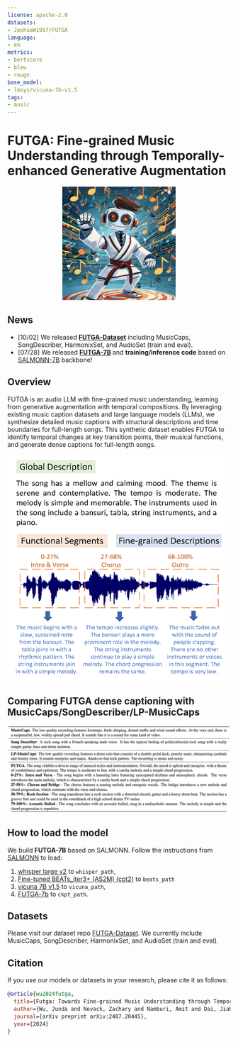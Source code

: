 ```yaml
---
license: apache-2.0
datasets:
- JoshuaW1997/FUTGA
language:
- en
metrics:
- bertscore
- bleu
- rouge
base_model:
- lmsys/vicuna-7b-v1.5
tags:
- music
---
```


# FUTGA: Fine-grained Music Understanding through Temporally-enhanced Generative Augmentation

<div align=center><img src="futga.jpg" height="256px" width="256px"/></div>

## News

- [10/02] We released [**FUTGA-Dataset**](https://huggingface.co/datasets/JoshuaW1997/FUTGA) including MusicCaps, SongDescriber, HarmonixSet, and AudioSet (train and eval).
- [07/28] We released [**FUTGA-7B**](https://huggingface.co/JoshuaW1997/FUTGA) and **training/inference code** based on [SALMONN-7B](https://huggingface.co/tsinghua-ee/SALMONN) backbone!

## Overview
FUTGA is an audio LLM with fine-grained music understanding, learning from generative augmentation with temporal compositions. By leveraging existing music caption datasets and large language models (LLMs), we synthesize detailed music captions with structural descriptions and time boundaries for full-length songs. This synthetic dataset enables FUTGA to identify temporal changes at key transition points, their musical functions, and generate dense captions for full-length songs.

<div align=center><img src="fig1.png" height="512px" width="512px"/></div>


## Comparing FUTGA dense captioning with MusicCaps/SongDescriber/LP-MusicCaps
![image](demo.png)


## How to load the model
We build **FUTGA-7B** based on SALMONN. Follow the instructions from [SALMONN](https://huggingface.co/tsinghua-ee/SALMONN) to load:
1. [whisper large v2](https://huggingface.co/openai/whisper-large-v2/tree/main) to ```whisper_path```, 
2. [Fine-tuned BEATs_iter3+ (AS2M) (cpt2)](https://valle.blob.core.windows.net/share/BEATs/BEATs_iter3_plus_AS2M_finetuned_on_AS2M_cpt2.pt?sv=2020-08-04&st=2023-03-01T07%3A51%3A05Z&se=2033-03-02T07%3A51%3A00Z&sr=c&sp=rl&sig=QJXmSJG9DbMKf48UDIU1MfzIro8HQOf3sqlNXiflY1I%3D) to `beats_path`
3. [vicuna 7B v1.5](https://huggingface.co/lmsys/vicuna-7b-v1.5/tree/main) to ```vicuna_path```,
4. [FUTGA-7b](https://huggingface.co/JoshuaW1997/FUTGA/blob/main/salomnn_7b.bin) to ```ckpt_path```.


## Datasets
Please visit our dataset repo [FUTGA-Dataset](https://huggingface.co/datasets/JoshuaW1997/FUTGA). We currently include MusicCaps, SongDescriber, HarmonixSet, and AudioSet (train and eval).

## Citation
If you use our models or datasets in your research, please cite it as follows:
```bibtex
@article{wu2024futga,
  title={Futga: Towards Fine-grained Music Understanding through Temporally-enhanced Generative Augmentation},
  author={Wu, Junda and Novack, Zachary and Namburi, Amit and Dai, Jiaheng and Dong, Hao-Wen and Xie, Zhouhang and Chen, Carol and McAuley, Julian},
  journal={arXiv preprint arXiv:2407.20445},
  year={2024}
}